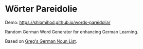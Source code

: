 Wörter Pareidolie
=================

Demo: https://shlomihod.github.io/words-pareidolia/

Random German Word Generator for enhancing German Learning.

Based on [Greg's German Noun List](http://www.byki.com/lists/german/greg's-german-nouns-part-1.html).
